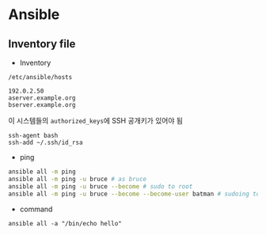 # Ansible

## Inventory file

* Inventory

`/etc/ansible/hosts`

```
192.0.2.50
aserver.example.org
bserver.example.org
```

이 시스템들의 `authorized_keys`에 SSH 공개키가 있어야 됨

```
ssh-agent bash
ssh-add ~/.ssh/id_rsa
```

* ping

```bash
ansible all -m ping
ansible all -m ping -u bruce # as bruce
ansible all -m ping -u bruce --become # sudo to root
ansible all -m ping -u bruce --become --become-user batman # sudoing to batman
```

* command

```
ansible all -a "/bin/echo hello"
```

